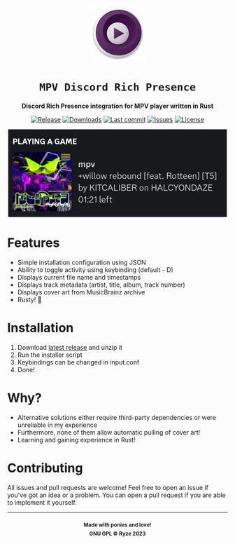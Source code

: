 <div align="center">

<img align="center" src="./img/mpv_logo.png">

# `MPV Discord Rich Presence`

**Discord Rich Presence integration for MPV player written in Rust** 

[![Release](https://img.shields.io/github/v/release/ryze312/mpv-rpc)](https://github.com/ryze312/mpv-rpc/releases)
[![Downloads](https://img.shields.io/github/downloads/ryze312/mpv-rpc/total)](https://github.com/ryze312/mpv-rpc/releases)
[![Last commit](https://img.shields.io/github/last-commit/ryze312/mpv-rpc)](https://github.com/ryze312/mpv-rpc/commits/master)
[![Issues](https://img.shields.io/github/issues/ryze312/mpv-rpc)](https://github.com/ryze312/mpv-rpc/issues)
[![License](https://img.shields.io/github/license/ryze312/mpv-rpc)](./LICENSE)

![Rich presence](./img/rich_presence.png)

</div>

# Features
- Simple installation configuration using JSON
- Ability to toggle activity using keybinding (default - D)
- Displays current file name and timestamps
- Displays track metadata (artist, title, album, track number)
- Displays cover art from MusicBrainz archive
- Rusty! 🦀 

# Installation 
1. Download [latest release](https://github.com/ryze312/mpv-rpc/releases/latest) and unzip it
2. Run the installer script
3. Keybindings can be changed in input.conf
4. Done!

# Why?
- Alternative solutions either require third-party dependencies or were unreliable in my experience
- Furthermore, none of them allow automatic pulling of cover art!
- Learning and gaining experience in Rust!

# Contributing
All issues and pull requests are welcome! Feel free to open an issue if you've got an idea or a problem. You can open a pull request if you are able to implement it yourself.

---
<p align="center">
<sub><strong>
    Made with ponies and love!
    <br/>
    GNU GPL © Ryze 2023
</strong></sub>
</p>